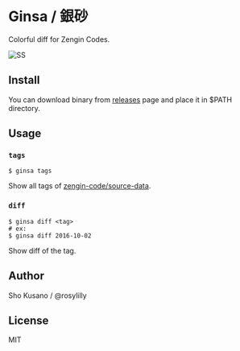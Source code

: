 # Ginsa / 銀砂

Colorful diff for Zengin Codes.

![SS](http://static.zeny.io/logos/ginsa.png)

## Install

You can download binary from [releases](https://github.com/zengin-code/ginsa/releases) page and place it in $PATH directory.

## Usage

### `tags`

```
$ ginsa tags
```

Show all tags of [zengin-code/source-data](https://github.com/zengin-code/source-data).

### `diff`

```
$ ginsa diff <tag>
# ex:
$ ginsa diff 2016-10-02
```

Show diff of the tag.

## Author

Sho Kusano / @rosylilly

## License

MIT

